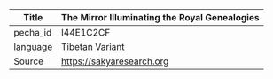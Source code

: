 |Title | The Mirror Illuminating the Royal Genealogies 
| --- | --- 
|pecha_id | I44E1C2CF
|language | Tibetan Variant
|Source | https://sakyaresearch.org